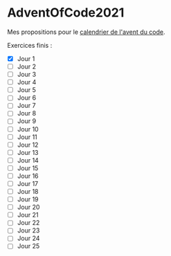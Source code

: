 # AdventOfCode2021

Mes propositions pour le [calendrier de l'avent du code](https://adventofcode.com/2021).

Exercices finis :

- [x] Jour 1
- [ ] Jour 2
- [ ] Jour 3
- [ ] Jour 4
- [ ] Jour 5
- [ ] Jour 6
- [ ] Jour 7
- [ ] Jour 8
- [ ] Jour 9
- [ ] Jour 10
- [ ] Jour 11
- [ ] Jour 12
- [ ] Jour 13
- [ ] Jour 14
- [ ] Jour 15
- [ ] Jour 16
- [ ] Jour 17
- [ ] Jour 18
- [ ] Jour 19
- [ ] Jour 20
- [ ] Jour 21
- [ ] Jour 22
- [ ] Jour 23
- [ ] Jour 24
- [ ] Jour 25